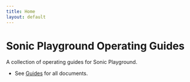 ```yaml
---
title: Home
layout: default
---
```


# Sonic Playground Operating Guides

A collection of operating guides for Sonic Playground.

- See [Guides](/guides/) for all documents.
